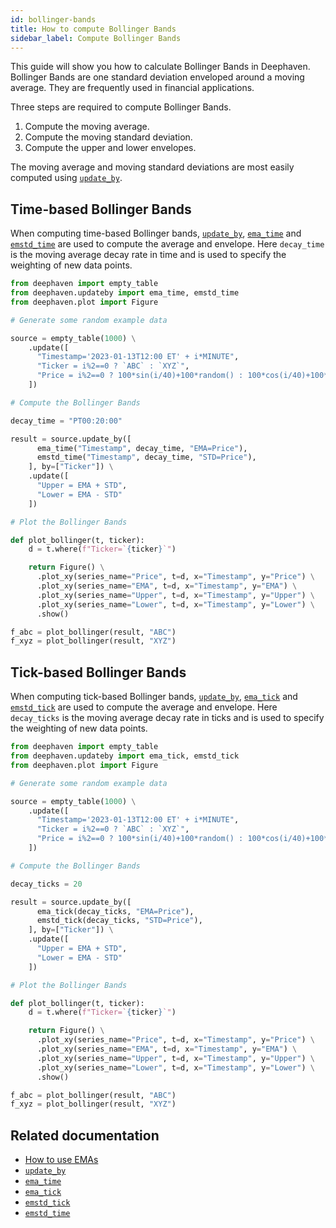 ```yaml
---
id: bollinger-bands
title: How to compute Bollinger Bands
sidebar_label: Compute Bollinger Bands
---
```


This guide will show you how to calculate Bollinger Bands in Deephaven. Bollinger Bands are one standard deviation enveloped around a moving average. They are frequently used in financial applications.

Three steps are required to compute Bollinger Bands.

1. Compute the moving average.
2. Compute the moving standard deviation.
3. Compute the upper and lower envelopes.

The moving average and moving standard deviations are most easily computed using [`update_by`](../reference/table-operations/update-by-operations/updateBy.md).

## Time-based Bollinger Bands

When computing time-based Bollinger bands, [`update_by`](../reference/table-operations/update-by-operations/updateBy.md), [`ema_time`](../reference/table-operations/update-by-operations/ema-time.md) and [`emstd_time`](../reference/table-operations/update-by-operations/emstd-time.md) are used to compute the average and envelope. Here `decay_time` is the moving average decay rate in time and is used to specify the weighting of new data points.

```python order=f_abc,f_xyz,source,result
from deephaven import empty_table
from deephaven.updateby import ema_time, emstd_time
from deephaven.plot import Figure

# Generate some random example data

source = empty_table(1000) \
    .update([
      "Timestamp='2023-01-13T12:00 ET' + i*MINUTE",
      "Ticker = i%2==0 ? `ABC` : `XYZ`",
      "Price = i%2==0 ? 100*sin(i/40)+100*random() : 100*cos(i/40)+100*random()+i/2",
    ])

# Compute the Bollinger Bands

decay_time = "PT00:20:00"

result = source.update_by([
      ema_time("Timestamp", decay_time, "EMA=Price"),
      emstd_time("Timestamp", decay_time, "STD=Price"),
    ], by=["Ticker"]) \
    .update([
      "Upper = EMA + STD",
      "Lower = EMA - STD"
    ])

# Plot the Bollinger Bands

def plot_bollinger(t, ticker):
    d = t.where(f"Ticker=`{ticker}`")

    return Figure() \
      .plot_xy(series_name="Price", t=d, x="Timestamp", y="Price") \
      .plot_xy(series_name="EMA", t=d, x="Timestamp", y="EMA") \
      .plot_xy(series_name="Upper", t=d, x="Timestamp", y="Upper") \
      .plot_xy(series_name="Lower", t=d, x="Timestamp", y="Lower") \
      .show()

f_abc = plot_bollinger(result, "ABC")
f_xyz = plot_bollinger(result, "XYZ")
```

## Tick-based Bollinger Bands

When computing tick-based Bollinger bands, [`update_by`](../reference/table-operations/update-by-operations/updateBy.md), [`ema_tick`](../reference/table-operations/update-by-operations/ema-tick.md) and [`emstd_tick`](../reference/table-operations/update-by-operations/emstd-tick.md) are used to compute the average and envelope. Here `decay_ticks` is the moving average decay rate in ticks and is used to specify the weighting of new data points.

```python order=f_abc,f_xyz,source,result
from deephaven import empty_table
from deephaven.updateby import ema_tick, emstd_tick
from deephaven.plot import Figure

# Generate some random example data

source = empty_table(1000) \
    .update([
      "Timestamp='2023-01-13T12:00 ET' + i*MINUTE",
      "Ticker = i%2==0 ? `ABC` : `XYZ`",
      "Price = i%2==0 ? 100*sin(i/40)+100*random() : 100*cos(i/40)+100*random()+i/2",
    ])

# Compute the Bollinger Bands

decay_ticks = 20

result = source.update_by([
      ema_tick(decay_ticks, "EMA=Price"),
      emstd_tick(decay_ticks, "STD=Price"),
    ], by=["Ticker"]) \
    .update([
      "Upper = EMA + STD",
      "Lower = EMA - STD"
    ])

# Plot the Bollinger Bands

def plot_bollinger(t, ticker):
    d = t.where(f"Ticker=`{ticker}`")

    return Figure() \
      .plot_xy(series_name="Price", t=d, x="Timestamp", y="Price") \
      .plot_xy(series_name="EMA", t=d, x="Timestamp", y="EMA") \
      .plot_xy(series_name="Upper", t=d, x="Timestamp", y="Upper") \
      .plot_xy(series_name="Lower", t=d, x="Timestamp", y="Lower") \
      .show()

f_abc = plot_bollinger(result, "ABC")
f_xyz = plot_bollinger(result, "XYZ")
```

## Related documentation

- [How to use EMAs](../how-to-guides/ema-how-to.md)
- [`update_by`](../reference/table-operations/update-by-operations/updateBy.md)
- [`ema_time`](../reference/table-operations/update-by-operations/ema-time.md)
- [`ema_tick`](../reference/table-operations/update-by-operations/ema-tick.md)
- [`emstd_tick`](../reference/table-operations/update-by-operations/emstd-tick.md)
- [`emstd_time`](../reference/table-operations/update-by-operations/emstd-time.md)
